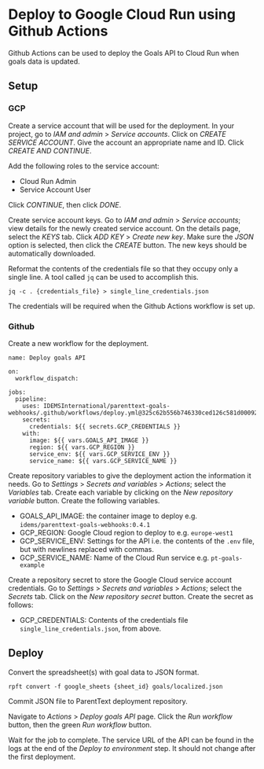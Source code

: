 # Deploy to Google Cloud Run using Github Actions

Github Actions can be used to deploy the Goals API to Cloud Run when goals data is updated.

## Setup

### GCP

Create a service account that will be used for the deployment. In your project, go to _IAM and admin_ > _Service accounts_. Click on _CREATE SERVICE ACCOUNT_. Give the account an appropriate name and ID. Click _CREATE AND CONTINUE_.

Add the following roles to the service account:

- Cloud Run Admin
- Service Account User

Click _CONTINUE_, then click _DONE_.

Create service account keys. Go to _IAM and admin_ > _Service accounts_; view details for the newly created service account. On the details page, select the _KEYS_ tab. Click _ADD KEY_ > _Create new key_. Make sure the _JSON_ option is selected, then click the _CREATE_ button. The new keys should be automatically downloaded.

Reformat the contents of the credentials file so that they occupy only a single line. A tool called `jq` can be used to accomplish this.

```
jq -c . {credentials_file} > single_line_credentials.json
```

The credentials will be required when the Github Actions workflow is set up.

### Github

Create a new workflow for the deployment.

```
name: Deploy goals API

on:
  workflow_dispatch:

jobs:
  pipeline:
    uses: IDEMSInternational/parenttext-goals-webhooks/.github/workflows/deploy.yml@325c62b556b746330ced126c581d000922e12d25
    secrets:
      credentials: ${{ secrets.GCP_CREDENTIALS }}
    with:
      image: ${{ vars.GOALS_API_IMAGE }}
      region: ${{ vars.GCP_REGION }}
      service_env: ${{ vars.GCP_SERVICE_ENV }}
      service_name: ${{ vars.GCP_SERVICE_NAME }}
```

Create repository variables to give the deployment action the information it needs. Go to _Settings_ > _Secrets and variables_ > _Actions_; select the _Variables_ tab. Create each variable by clicking on the _New repository variable_ button. Create the following variables.

- GOALS\_API\_IMAGE: the container image to deploy e.g. `idems/parenttext-goals-webhooks:0.4.1`
- GCP_REGION: Google Cloud region to deploy to e.g. `europe-west1`
- GCP\_SERVICE\_ENV: Settings for the API i.e. the contents of the `.env` file, but with newlines replaced with commas.
- GCP\_SERVICE\_NAME: Name of the Cloud Run service e.g. `pt-goals-example`

Create a repository secret to store the Google Cloud service account credentials. Go to _Settings_ > _Secrets and variables_ > _Actions_; select the _Secrets_ tab. Click on the _New repository secret_ button. Create the secret as follows:

- GCP_CREDENTIALS: Contents of the credentials file `single_line_credentials.json`, from above.


## Deploy

Convert the spreadsheet(s) with goal data to JSON format.

```
rpft convert -f google_sheets {sheet_id} goals/localized.json
```

Commit JSON file to ParentText deployment repository.

Navigate to _Actions_ > _Deploy goals API_ page. Click the _Run workflow_ button, then the green _Run workflow_ button.

Wait for the job to complete. The service URL of the API can be found in the logs at the end of the _Deploy to environment_ step. It should not change after the first deployment.

